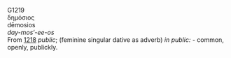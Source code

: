 <body>
  <p>G1219<br>  δημόσιος  <br> dēmosios  <br><i>day-mos‘-ee-os </i><br>From <a href="g1218.htm">1218</a>  <i>public</i>; (feminine singular dative as adverb) <i>in</i> <i>public:</i> - common, openly, publickly.<br></p>
 </body>